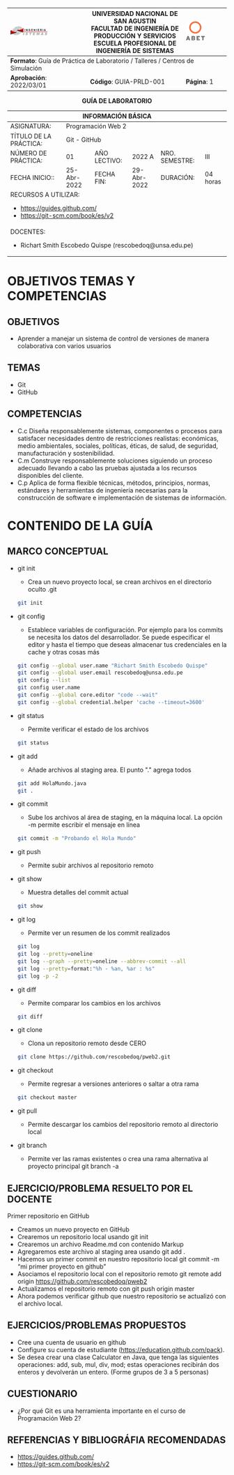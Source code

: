 <div align="center">
<table>
    <theader>
        <tr>
            <td><img src="Img/epis.png" alt="EPIS" style="width:50%; height:auto"/></td>
            <th>
                <span style="font-weight:bold;">UNIVERSIDAD NACIONAL DE SAN AGUSTIN</span><br />
                <span style="font-weight:bold;">FACULTAD DE INGENIERÍA DE PRODUCCIÓN Y SERVICIOS</span><br />
                <span style="font-weight:bold;">ESCUELA PROFESIONAL DE INGENIERÍA DE SISTEMAS</span>
            </th>
            <td><img src="Img/abet.png" alt="ABET" style="width:50%; height:auto"/></td>
        </tr>
    </theader>
    <tbody>
        <tr><td colspan="3"><span style="font-weight:bold;">Formato</span>: Guía de Práctica de Laboratorio / Talleres / Centros de Simulación</td></tr>
        <tr><td><span style="font-weight:bold;">Aprobación</span>:  2022/03/01</td><td><span style="font-weight:bold;">Código</span>: GUIA-PRLD-001</td><td><span style="font-weight:bold;">Página</span>: 1</td></tr>
    </tbody>
</table>
</div>

<div align="center">
<span style="font-weight:bold;">GUÍA DE LABORATORIO</span><br />
</div>


<table>
<theader>
<tr><th colspan="6">INFORMACIÓN BÁSICA</th></tr>
</theader>
<tbody>
<tr><td>ASIGNATURA:</td><td colspan="5">Programación Web 2</td></tr>
<tr><td>TÍTULO DE LA PRÁCTICA:</td><td colspan="5">Git - GitHub</td></tr>
<tr>
<td>NÚMERO DE PRÁCTICA:</td><td>01</td><td>AÑO LECTIVO:</td><td>2022 A</td><td>NRO. SEMESTRE:</td><td>III</td>
</tr>
<tr>
<td>FECHA INICIO::</td><td>25-Abr-2022</td><td>FECHA FIN:</td><td>29-Abr-2022</td><td>DURACIÓN:</td><td>04 horas</td>
</tr>
<tr><td colspan="6">RECURSOS A UTILIZAR:
<ul>
<li><a href="https://guides.github.com/">https://guides.github.com/</a></li>
<li><a href="https://git-scm.com/book/es/v2">https://git-scm.com/book/es/v2</a></li>
</ul>
</td>
</<tr>
<tr><td colspan="6">DOCENTES:
<ul>
<li>Richart Smith Escobedo Quispe (rescobedoq@unsa.edu.pe)</li>
</ul>
</td>
</<tr>
</tdbody>
</table>


# OBJETIVOS TEMAS Y COMPETENCIAS

## OBJETIVOS

- Aprender a manejar un sistema de control de versiones de manera colaborativa con varios
usuarios

## TEMAS
- Git
- GitHub

## COMPETENCIAS
- C.c Diseña responsablemente sistemas, componentes o procesos para satisfacer necesidades dentro de restricciones realistas: económicas, medio ambientales, sociales, políticas, éticas, de salud, de seguridad, manufacturación y sostenibilidad.
- C.m Construye responsablemente soluciones siguiendo un proceso adecuado llevando a cabo las pruebas ajustada a los recursos disponibles del cliente.
- C.p Aplica de forma flexible técnicas, métodos, principios, normas, estándares y herramientas de ingeniería necesarias para la construcción de software e implementación de sistemas de información.

# CONTENIDO DE LA GUÍA

## MARCO CONCEPTUAL
- git init
    - Crea un nuevo proyecto local, se crean archivos en el directorio oculto .git
    ```sh
    git init
    ```

- git config
    - Establece variables de configuración. Por ejemplo para los commits se necesita los datos del desarrollador. Se puede especificar el editor y hasta el tiempo que deseas almacenar tus credenciales en la cache y otras cosas más
    ```sh
    git config --global user.name "Richart Smith Escobedo Quispe"
    git config --global user.email rescobedoq@unsa.edu.pe
    git config --list
    git config user.name
    git config --global core.editor "code --wait"
    git config --global credential.helper 'cache --timeout=3600'
    ```

- git status
    - Permite verificar el estado de los archivos
    ```sh
    git status
    ```
- git add
    - Añade archivos al staging area. El punto "." agrega todos
    ```sh
    git add HolaMundo.java
    git .
    ```

- git commit
    - Sube los archivos al área de staging, en la máquina local. La opción -m permite escribir el mensaje en línea
    ```sh
    git commit -m "Probando el Hola Mundo"    
    ```

- git push
    - Permite subir archivos al repositorio remoto

- git show
    - Muestra detalles del commit actual
    ```sh
    git show
    ```

-   git log
    - Permite ver un resumen de los commit realizados
    ```sh
    git log
    git log --pretty=oneline
    git log --graph --pretty=oneline --abbrev-commit --all
    git log --pretty=format:"%h - %an, %ar : %s"
    git log -p -2
    ```

- git diff
    - Permite comparar los cambios en los archivos
    ```sh
    git diff
    ```

- git clone
    - Clona un repositorio remoto desde CERO
    ```sh
    git clone https://github.com/rescobedoq/pweb2.git
    ```

- git checkout
    - Permite regresar a versiones anteriores o saltar a otra rama
    ```sh
    git checkout master
    ```

- git pull
    - Permite descargar los cambios del repositorio remoto al directorio local

- git branch
    - Permite ver las ramas existentes o crea una rama alternativa al proyecto principal git branch -a

## EJERCICIO/PROBLEMA RESUELTO POR EL DOCENTE
Primer repositorio en GitHub
- Creamos un nuevo proyecto en GitHub
- Crearemos un repositorio local usando git init
- Crearemos un archivo Readme.md con contenido Markup
- Agregaremos este archivo al staging area usando git add .
- Hacemos un primer commit en nuestro repositorio local git commit -m “mi primer proyecto en github”
- Asociamos el repositorio local con el repositorio remoto git remote add origin https://github.com/rescobedoq/pweb2
- Actualizamos el repositorio remoto con git push origin master
- Ahora podemos verificar github que nuestro repositorio se actualizó con el archivo local.

## EJERCICIOS/PROBLEMAS PROPUESTOS
- Cree una cuenta de usuario en github
- Configure su cuenta de estudiante (https://education.github.com/pack).
- Se desea crear una clase Calculator en Java, que tenga las siguientes operaciones: add, sub, mul, div, mod; estas operaciones recibirán dos enteros y devolverán un
entero. (Forme grupos de 3 a 5 personas)

## CUESTIONARIO
- ¿Por qué Git es una herramienta importante en el curso de Programación Web 2?

## REFERENCIAS Y BIBLIOGRÁFIA RECOMENDADAS
- https://guides.github.com/
- https://git-scm.com/book/es/v2




